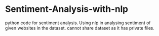 # Sentiment-Analysis-with-nlp
python code for sentiment analysis. Using nlp in analysing sentiment of given websites in the dataset. cannot share dataset as it has private files.
